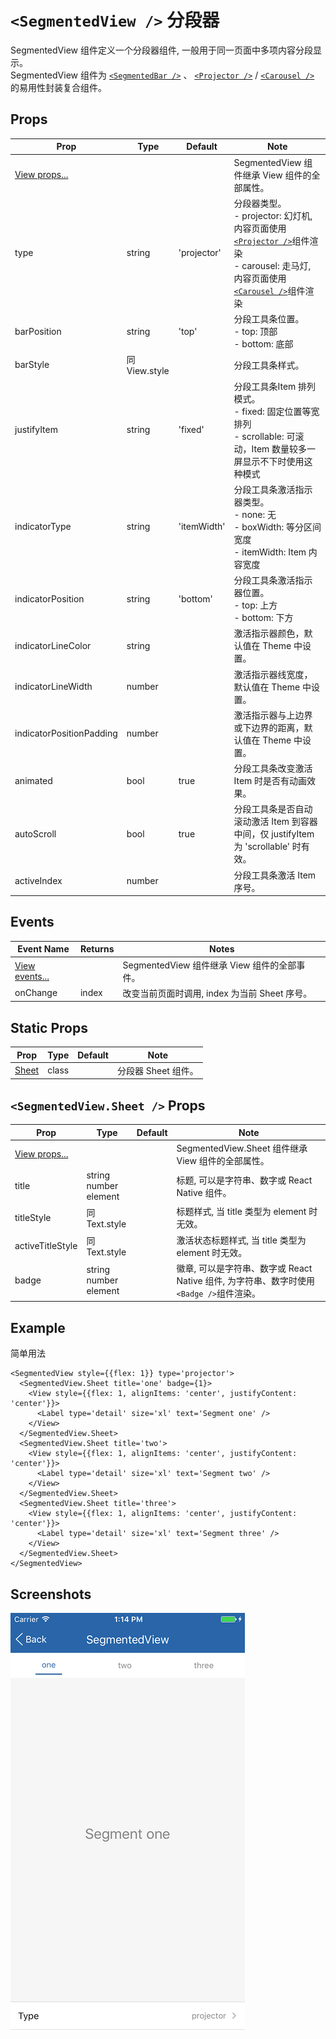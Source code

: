 # `<SegmentedView />` 分段器
SegmentedView 组件定义一个分段器组件, 一般用于同一页面中多项内容分段显示。<br/>SegmentedView 组件为 [`<SegmentedBar />`](./SegmentedBar) 、 [`<Projector />`](./Projector.md) /  [`<Carousel />`](./Carousel.md) 的易用性封装复合组件。

## Props
| Prop | Type | Default | Note |
|---|---|---|---|
| [View props...](https://facebook.github.io/react-native/docs/view.html) |  |  | SegmentedView 组件继承 View 组件的全部属性。
| type | string | 'projector' | 分段器类型。<br/>- projector: 幻灯机, 内容页面使用[`<Projector />`](./Projector.md)组件渲染<br/>- carousel: 走马灯, 内容页面使用[`<Carousel />`](./Carousel.md)组件渲染
| barPosition | string | 'top' | 分段工具条位置。<br/>- top: 顶部<br/>- bottom: 底部
| barStyle | 同View.style |  | 分段工具条样式。
| justifyItem | string | 'fixed' | 分段工具条Item 排列模式。<br/>- fixed: 固定位置等宽排列<br/>- scrollable: 可滚动，Item 数量较多一屏显示不下时使用这种模式
| indicatorType | string | 'itemWidth' | 分段工具条激活指示器类型。<br/>- none: 无<br/>- boxWidth: 等分区间宽度<br/>- itemWidth: Item 内容宽度
| indicatorPosition | string | 'bottom' | 分段工具条激活指示器位置。<br/>- top: 上方<br/>- bottom: 下方
| indicatorLineColor | string |  | 激活指示器颜色，默认值在 Theme 中设置。
| indicatorLineWidth | number |  | 激活指示器线宽度，默认值在 Theme 中设置。
| indicatorPositionPadding | number |  | 激活指示器与上边界或下边界的距离，默认值在 Theme 中设置。
| animated | bool | true | 分段工具条改变激活 Item 时是否有动画效果。
| autoScroll | bool | true | 分段工具条是否自动滚动激活 Item 到容器中间，仅 justifyItem 为 'scrollable' 时有效。
| activeIndex | number |  | 分段工具条激活 Item 序号。

## Events
| Event Name | Returns | Notes |
|---|---|---|
| [View events...](https://facebook.github.io/react-native/docs/view.html) |  | SegmentedView 组件继承 View 组件的全部事件。
| onChange | index | 改变当前页面时调用, index 为当前 Sheet 序号。

## Static Props
| Prop | Type | Default | Note |
|---|---|---|---|
| [Sheet](#segmentedviewsheet--props) | class |  | 分段器 Sheet 组件。

<!--
## Methods
None.

## Static Methods
None.
-->

## `<SegmentedView.Sheet />` Props
| Prop | Type | Default | Note |
|---|---|---|---|
| [View props...](https://facebook.github.io/react-native/docs/view.html) |  |  | SegmentedView.Sheet 组件继承 View 组件的全部属性。
| title | string<br/>number<br/>element |  | 标题, 可以是字符串、数字或 React Native 组件。
| titleStyle | 同Text.style |  | 标题样式, 当 title 类型为 element 时无效。
| activeTitleStyle | 同Text.style |  | 激活状态标题样式, 当 title 类型为 element 时无效。
| badge | string<br/>number<br/>element |  | 徽章, 可以是字符串、数字或 React Native 组件, 为字符串、数字时使用 `<Badge />`组件渲染。

## Example
简单用法
```
<SegmentedView style={{flex: 1}} type='projector'>
  <SegmentedView.Sheet title='one' badge={1}>
    <View style={{flex: 1, alignItems: 'center', justifyContent: 'center'}}>
      <Label type='detail' size='xl' text='Segment one' />
    </View>
  </SegmentedView.Sheet>
  <SegmentedView.Sheet title='two'>
    <View style={{flex: 1, alignItems: 'center', justifyContent: 'center'}}>
      <Label type='detail' size='xl' text='Segment two' />
    </View>
  </SegmentedView.Sheet>
  <SegmentedView.Sheet title='three'>
    <View style={{flex: 1, alignItems: 'center', justifyContent: 'center'}}>
      <Label type='detail' size='xl' text='Segment three' />
    </View>
  </SegmentedView.Sheet>
</SegmentedView>
```


## Screenshots
![](https://github.com/gyfgyf/react-native-teaset/blob/master/teaset/screenshots/12-SegmentedView.png?raw=true)

